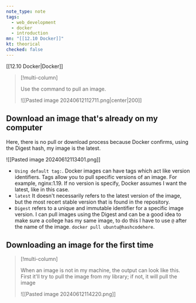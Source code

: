 ```yaml
---
note_type: note
tags:
  - web_development
  - docker
  - introduction
mn: "[[12.10 Docker]]"
kt: theorical
checked: false
---
```

[[12.10 Docker|Docker]]

>[!multi-column]
>
>Use the command to pull an image.
>
>![[Pasted image 20240612112711.png|center|200]]

## Download an image that's already on my computer
Here, there is no pull or download process because Docker confirms, using the Digest hash, my image is the latest.

![[Pasted image 20240612113401.png]]

- `Using default tag:`. Docker images can have tags which act like version identifiers. Tags allow you to pull specific versions of an image. For example, nginx:1.19. If no version is specify, Docker assumes I want the latest, like in this case. 
- `latest` It doesn't necessarily refers to the latest version of the image, but the most recert stable version that is found in the repository. 
- `Digest` refers to a unique and immutable identifier for a specific image version. I can pull images using the Digest and can be a good idea to make sure a college has my same image, to do this I have to use `@` after the name of the image. `docker pull ubuntu@hashcodehere`. 

## Downloading an image for the first time
>[!multi-column]
>
>When an image is not in my machine, the output can look like this. First it'll try to pull the image from my library; if not, it will pull the image 
>
>![[Pasted image 20240612114220.png]]

